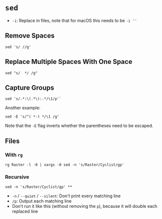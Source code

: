 # `sed`

- `-i`: Replace in files, note that for macOS this needs to be `-i ''`

## Remove Spaces

	sed 's/ //g'

## Replace Multiple Spaces With One Space

	sed "s/  */ /g"

## Capture Groups

	sed 's/.*:\(.*\):.*/\1/p'`

Another example:

    sed -E 's/^( *-) */\1 /g'

Note that the `-E` flag inverts whether the parentheses need to be escaped.

## Files

### With `rg`

    rg Raster -l -0 | xargs -0 sed -n 's/Raster/Cyclist/gp'

### Recursive

    sed -n 's/Raster/Cyclist/gp' **

- `-n` / `--quiet` / `--silent`: Don't print every matching line
- `/p`: Output each matching line
- Don't run it like this (without removing the `p`), because it will double each replaced line
